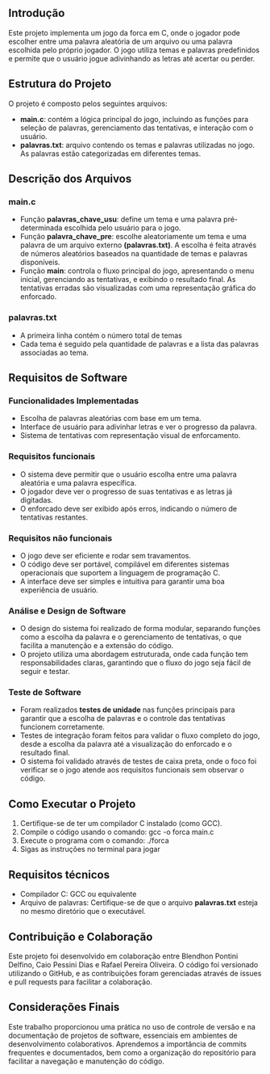 ## Introdução
Este projeto implementa um jogo da forca em C, onde o jogador pode escolher entre uma palavra aleatória de um arquivo ou uma palavra escolhida pelo próprio jogador. O jogo utiliza temas e palavras predefinidos e permite que o usuário jogue adivinhando as letras até acertar ou perder.
## Estrutura do Projeto
O projeto é composto pelos seguintes arquivos:
- **main.c**: contém a lógica principal do jogo, incluindo as funções para seleção de palavras, gerenciamento das tentativas, e interação com o usuário.
- **palavras.txt**: arquivo contendo os temas e palavras utilizadas no jogo. As palavras estão categorizadas em diferentes temas.
## Descrição dos Arquivos
### main.c
- Função **palavras_chave_usu**: define um tema e uma palavra pré-determinada escolhida pelo usuário para o jogo.
- Função **palavra_chave_pre**: escolhe aleatoriamente um tema e uma palavra de um arquivo externo **(palavras.txt)**. A escolha é feita através de números aleatórios baseados na quantidade de temas e palavras disponíveis.
- Função **main**: controla o fluxo principal do jogo, apresentando o menu inicial, gerenciando as tentativas, e exibindo o resultado final. As tentativas erradas são visualizadas com uma representação gráfica do enforcado.
### palavras.txt
- A primeira linha contém o número total de temas
- Cada tema é seguido pela quantidade de palavras e a lista das palavras associadas ao tema.
## Requisitos de Software
### Funcionalidades Implementadas
- Escolha de palavras aleatórias com base em um tema.
- Interface de usuário para adivinhar letras e ver o progresso da palavra.
- Sistema de tentativas com representação visual de enforcamento.
### Requisitos funcionais
- O sistema deve permitir que o usuário escolha entre uma palavra aleatória e uma palavra específica.
- O jogador deve ver o progresso de suas tentativas e as letras já digitadas.
- O enforcado deve ser exibido após erros, indicando o número de tentativas restantes.
### Requisitos não funcionais
- O jogo deve ser eficiente e rodar sem travamentos.
- O código deve ser portável, compilável em diferentes sistemas operacionais que suportem a linguagem de programação C.
- A interface deve ser simples e intuitiva para garantir uma boa experiência de usuário.
### Análise e Design de Software
- O design do sistema foi realizado de forma modular, separando funções como a escolha da palavra e o gerenciamento de tentativas, o que facilita a manutenção e a extensão do código.
- O projeto utiliza uma abordagem estruturada, onde cada função tem responsabilidades claras, garantindo que o fluxo do jogo seja fácil de seguir e testar.
### Teste de Software
- Foram realizados **testes de unidade** nas funções principais para garantir que a escolha de palavras e o controle das tentativas funcionem corretamente.
- Testes de integração foram feitos para validar o fluxo completo do jogo, desde a escolha da palavra até a visualização do enforcado e o resultado final.
- O sistema foi validado através de testes de caixa preta, onde o foco foi verificar se o jogo atende aos requisitos funcionais sem observar o código.
## Como Executar o Projeto
1. Certifique-se de ter um compilador C instalado (como GCC).
2. Compile o código usando o comando: gcc -o forca main.c
3. Execute o programa com o comando: ./forca
4. Sigas as instruções no terminal para jogar
## Requisitos técnicos
- Compilador C: GCC ou equivalente
- Arquivo de palavras: Certifique-se de que o arquivo **palavras.txt** esteja no mesmo diretório que o executável.
## Contribuição e Colaboração
Este projeto foi desenvolvido em colaboração entre Blendhon Pontini Delfino, Caio Pessini Dias e Rafael Pereira Oliveira. O código foi versionado utilizando o GitHub, e as contribuições foram gerenciadas através de issues e pull requests para facilitar a colaboração.
## Considerações Finais
Este trabalho proporcionou uma prática no uso de controle de versão e na documentação de projetos de software, essenciais em ambientes de desenvolvimento colaborativos. Aprendemos a importância de commits frequentes e documentados, bem como a organização do repositório para facilitar a navegação e manutenção do código.

